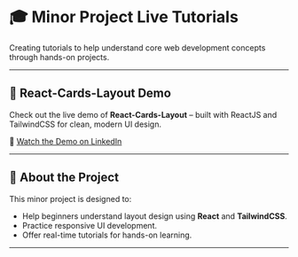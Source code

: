 # 🎓 Minor Project Live Tutorials

Creating tutorials to help understand core web development concepts through hands-on projects.

---

## 🚀 React-Cards-Layout Demo

Check out the live demo of **React-Cards-Layout** – built with ReactJS and TailwindCSS for clean, modern UI design.

🔗 [Watch the Demo on LinkedIn](https://www.linkedin.com/posts/ram-3bb99a297_reactjs-tailwindcss-ux-activity-7320696223152144384-86sO/?utm_source=share&utm_medium=member_desktop&rcm=ACoAAEfe-r8Bfy4ftjq7Fnmq5pFKJOV-O0crV84)

---

## 📘 About the Project

This minor project is designed to:

- Help beginners understand layout design using **React** and **TailwindCSS**.
- Practice responsive UI development.
- Offer real-time tutorials for hands-on learning.

---
